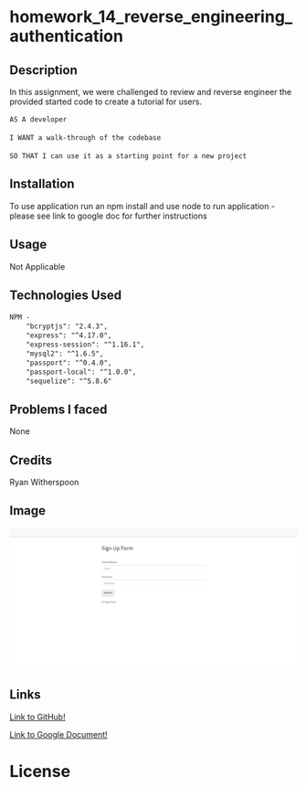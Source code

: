 # homework_14_reverse_engineering_authentication

## Description

In this assignment, we were challenged to review and reverse engineer the provided started code to create a tutorial for users.

```
AS A developer

I WANT a walk-through of the codebase

SO THAT I can use it as a starting point for a new project
```

## Installation

To use application run an npm install and use node to run application - please see link to google doc for further instructions 

## Usage

Not Applicable 

## Technologies Used
```
NPM -
    "bcryptjs": "2.4.3",
    "express": "^4.17.0",
    "express-session": "^1.16.1",
    "mysql2": "^1.6.5",
    "passport": "^0.4.0",
    "passport-local": "^1.0.0",
    "sequelize": "^5.8.6"
```

## Problems I faced

None

## Credits

Ryan Witherspoon

## Image
![image info](Develop/public/images/homework_14_screengrab.png)

## Links
[Link to GitHub!](https://github.com/ryanwit/homework_14_reverse_engineering_authentication)

[Link to Google Document!](https://docs.google.com/document/d/1V48P7X36xGFH_9_rkK2PKhEn7bwDYw9bI-I_YfAso4g/edit?usp=sharing/)



# License
